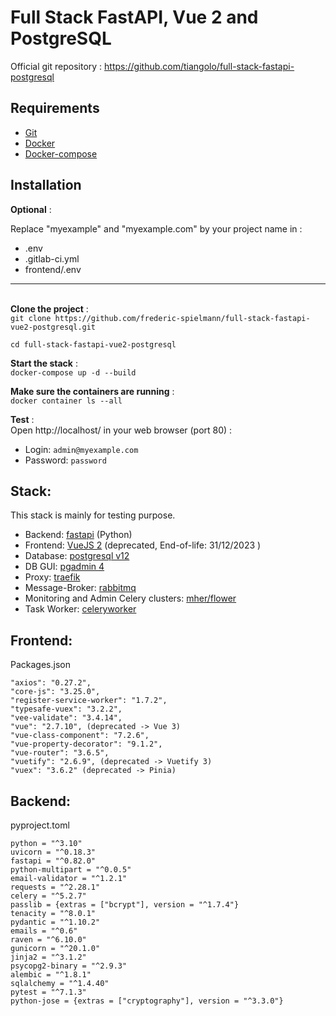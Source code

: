 
# Full Stack FastAPI, Vue 2 and PostgreSQL 

Official git repository : https://github.com/tiangolo/full-stack-fastapi-postgresql

## Requirements
- [Git](https://cli.github.com/)
- [Docker](https://www.docker.com/)
- [Docker-compose](https://docs.docker.com/compose/gettingstarted/)

## Installation
**Optional** :

Replace "myexample" and "myexample.com" by your project name in :
- .env
- .gitlab-ci.yml
- frontend/.env
---
\
**Clone the project** : \
``git clone https://github.com/frederic-spielmann/full-stack-fastapi-vue2-postgresql.git``

``cd full-stack-fastapi-vue2-postgresql``

**Start the stack** : \
``docker-compose up -d --build``

**Make sure the containers are running** : \
``docker container ls --all``

**Test** : \
Open http://localhost/ in your web browser (port 80)  :
- Login: ``admin@myexample.com``
- Password: ``password``

## Stack:
This stack is mainly for testing purpose.
- Backend: [fastapi](https://fastapi.tiangolo.com/) (Python)
- Frontend: [VueJS 2](https://vuejs.org/) (deprecated, End-of-life: 31/12/2023 )
- Database: [postgresql v12](https://www.postgresql.org/)
- DB GUI: [pgadmin 4](https://www.pgadmin.org/)
- Proxy: [traefik](https://traefik.io/)
- Message-Broker: [rabbitmq](https://www.rabbitmq.com/)
- Monitoring and Admin Celery clusters: [mher/flower](https://github.com/mher/flower)
- Task Worker: [celeryworker](https://docs.celeryq.dev/en/stable/index.html)

## Frontend:
Packages.json

    "axios": "0.27.2",
    "core-js": "3.25.0",
    "register-service-worker": "1.7.2",
    "typesafe-vuex": "3.2.2",
    "vee-validate": "3.4.14",
    "vue": "2.7.10", (deprecated -> Vue 3)
    "vue-class-component": "7.2.6",
    "vue-property-decorator": "9.1.2",
    "vue-router": "3.6.5",
    "vuetify": "2.6.9", (deprecated -> Vuetify 3)
    "vuex": "3.6.2" (deprecated -> Pinia)

## Backend:
pyproject.toml

    python = "^3.10"
    uvicorn = "^0.18.3"
    fastapi = "^0.82.0"
    python-multipart = "^0.0.5"
    email-validator = "^1.2.1"
    requests = "^2.28.1"
    celery = "^5.2.7"
    passlib = {extras = ["bcrypt"], version = "^1.7.4"}
    tenacity = "^8.0.1"
    pydantic = "^1.10.2"
    emails = "^0.6"
    raven = "^6.10.0"
    gunicorn = "^20.1.0"
    jinja2 = "^3.1.2"
    psycopg2-binary = "^2.9.3"
    alembic = "^1.8.1"
    sqlalchemy = "^1.4.40"
    pytest = "^7.1.3"
    python-jose = {extras = ["cryptography"], version = "^3.3.0"}